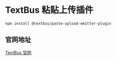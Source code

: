 # TextBus 粘贴上传插件

```
npm install @textbus/paste-upload-emitter-plugin
```

## 官网地址
[TextBus 官网](https://textbus.tanboui.com)
